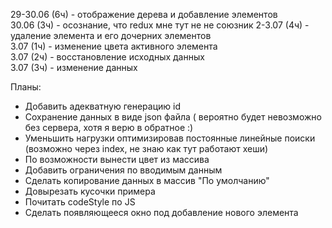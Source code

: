 29-30.06 (6ч) - отображение дерева и добавление элементов <br/>
30.06 (3ч) - осознание, что redux мне тут не не союзник
2-3.07 (4ч) - удаление элемента и его дочерних элементов <br/>
3.07 (1ч) - изменение цвета активного элемента<br/>
3.07 (2ч) - восстановление исходных данных<br/>
3.07 (3ч) - изменение данных <br/>

Планы:
- Добавить адекватную генерацию id
- Сохранение данных в виде json файла ( вероятно будет невозможно без сервера, хотя я верю в обратное :) 
- Уменьшить нагрузки оптимизировав постоянные линейные поиски (возможно через index, не знаю как тут работают хеши)
- По возможности вынести цвет из массива
- Добавить ограничения по вводимым данным
- Сделать копирование данных в массив "По умолчанию"
- Довырезать кусочки примера
- Почитать codeStyle по JS
- Сделать появляющееся окно под добавление нового элемента


